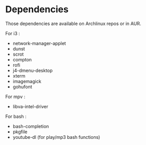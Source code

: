 Dependencies
============

Those dependencies are available on Archlinux repos or in AUR.

For i3 :

* network-manager-applet
* dunst
* scrot
* compton
* rofi
* j4-dmenu-desktop
* xterm
* imagemagick
* gohufont

For mpv :

* libva-intel-driver

For bash :

* bash-completion
* pkgfile
* youtube-dl (for play/mp3 bash functions)
